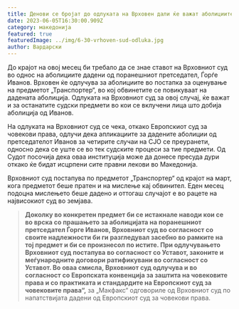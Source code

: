 ```yaml
---
title: Денови се бројат до одлуката на Врховен дали ќе важат аболициите од Иванов
date: 2023-06-05T16:30:00.909Z
category: македонија
featured: true
featuredImage: ../img/6-30-vrhoven-sud-odluka.jpg
author: Вардарски
---
```

<!--StartFragment-->

До крајот на овој месец би требало да се знае ставот на Врховниот суд во однос на аболициите дадени од поранешниот претседател, Ѓорѓе Иванов. Врховен ќе одлучува за аболициите во постапка за оценување на предметот „Транспортер“, во кој обвинетите се повикуваат на дадената аболиција. Одлуката на Врховниот суд за овој случај, ќе важат и за останатите судски предмети во кои се вклучени лица што добија аболиција од Иванов.

На одлуката на Врховниот суд се чека, откако Европскиот суд за човекови права, одлучи дека апликациите за дадените аболиции од претседателот Иванов за четирите случаи на СЈО се преуранети, односно дека се уште се во тек судските процеси за тие предмети. Од Судот посочија дека оваа институција може да донесе пресуда дури откако ќе бидат исцрпени сите правни лекови во Македонија.

Врховниот суд постапува по предметот „Транспортер“ од крајот на март, кога предметот беше пратен и на мислење кај обвинител. Еден месец подоцна мислењето беше дадено и оттогаш случајот е во рацете на највисокиот суд во земјава.

> **Доколку во конкретен предмет би се истакнале наводи кои се во врска со прашањето за аболицијата на поранешниот претседател Ѓорге Иванов, Врховниот суд во согласност со своите надлежности би ги разгледувал засебно во рамките на тој предмет и би се произнесол по истите. При одлучувањето Врховниот суд постапува во согласност со Уставот, законите и меѓународните договори ратификувани во согласност со Уставот. Во оваа смисла, Врховниот суд одлучува и во согласност со Европската конвенција за заштита на човековите права и со практиката и стандардите на Европскиот суд за човековите права“,** за „Макфакс“ одговориле од Врховниот суд по напатствијата дадени од Европскиот суд за човекови права.

<!--EndFragment-->
